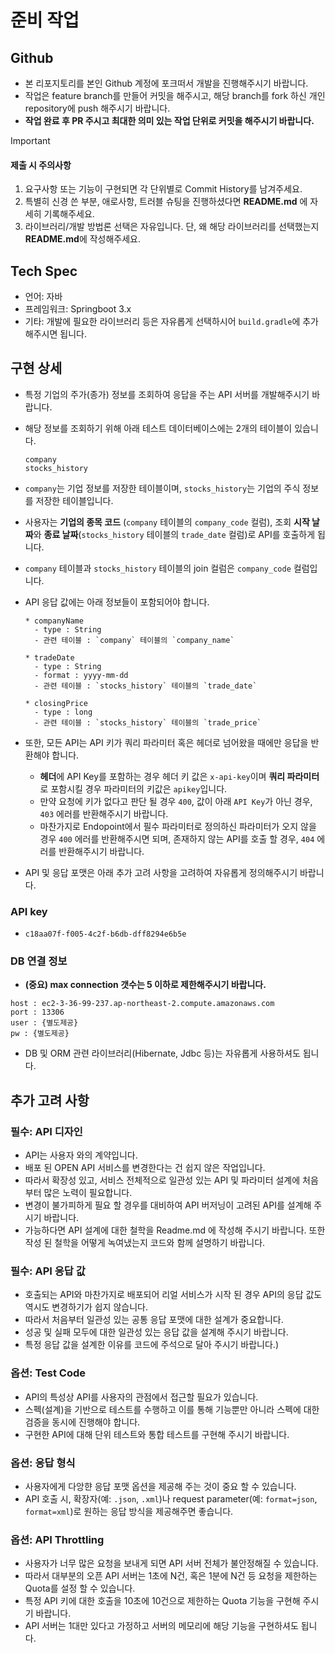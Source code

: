 
# 준비 작업
## Github
- 본 리포지토리를 본인 Github 계정에 포크떠서 개발을 진행해주시기 바랍니다.
- 작업은 feature branch를 만들어 커밋을 해주시고, 해당 branch를 fork 하신 개인 repository에 push 해주시기 바랍니다.
- **작업 완료 후 PR 주시고 최대한 의미 있는 작업 단위로 커밋을 해주시기 바랍니다.**


> [!IMPORTANT]  
> #### 제출 시 주의사항
> 1. 요구사항 또는 기능이 구현되면 각 단위별로 Commit History를 남겨주세요.
> 2. 특별히 신경 쓴 부분, 애로사항, 트러블 슈팅을 진행하셨다면 **README.md** 에 자세히 기록해주세요.
> 3. 라이브러리/개발 방법론 선택은 자유입니다. 단, 왜 해당 라이브러리를 선택했는지 **README.md**에 작성해주세요.


## Tech Spec
- 언어: 자바
- 프레임워크: Springboot 3.x
- 기타: 개발에 필요한 라이브러리 등은 자유롭게 선택하시어 `build.gradle`에 추가해주시면 됩니다.


## 구현 상세
- 특정 기업의 주가(종가) 정보를 조회하여 응답을 주는 API 서버를 개발해주시기 바랍니다.
- 해당 정보를 조회하기 위해 아래 테스트 데이터베이스에는 2개의 테이블이 있습니다.

  ```
  company
  stocks_history
  ```

- `company`는 기업 정보를 저장한 테이블이며, `stocks_history`는 기업의 주식 정보를 저장한 테이블입니다.
- 사용자는 **기업의 종목 코드** (`company` 테이블의 `company_code` 컬럼), 조회 **시작 날짜**와 **종료 날짜**(`stocks_history` 테이블의 `trade_date` 컬럼)로 API를 호출하게 됩니다.
- `company` 테이블과 `stocks_history` 테이블의 join 컬럼은 `company_code` 컬럼입니다.

- API 응답 값에는 아래 정보들이 포함되어야 합니다.
  ```
  * companyName
    - type : String
    - 관련 테이블 : `company` 테이블의 `company_name`

  * tradeDate
    - type : String
    - format : yyyy-mm-dd
    - 관련 테이블 : `stocks_history` 테이블의 `trade_date`

  * closingPrice
    - type : long
    - 관련 테이블 : `stocks_history` 테이블의 `trade_price`
  ```

- 또한, 모든 API는 API 키가 쿼리 파라미터 혹은 헤더로 넘어왔을 때에만 응답을 반환해야 합니다.
  - **헤더**에 API Key를 포함하는 경우 헤더 키 값은 `x-api-key`이며 **쿼리 파라미터**로 포함시킬 경우 파라미터의 키값은 `apikey`입니다.
  - 만약 요청에 키가 없다고 판단 될 경우 `400`, 값이 아래 `API Key`가 아닌 경우, `403` 에러를 반환해주시기 바랍니다.
  - 마찬가지로 Endopoint에서 필수 파라미터로 정의하신 파라미터가 오지 않을 경우 `400` 에러를 반환해주시면 되며, 존재하지 않는 API를 호출 할 경우, `404` 에러를 반환해주시기 바랍니다.

- API 및 응답 포맷은 아래 추가 고려 사항을 고려하여 자유롭게 정의해주시기 바랍니다.

### API key
- `c18aa07f-f005-4c2f-b6db-dff8294e6b5e`


### DB 연결 정보
- **(중요) max connection 갯수는 5 이하로 제한해주시기 바랍니다.**
```
host : ec2-3-36-99-237.ap-northeast-2.compute.amazonaws.com
port : 13306
user : {별도제공}
pw : {별도제공}
```

- DB 및 ORM 관련 라이브러리(Hibernate, Jdbc 등)는 자유롭게 사용하셔도 됩니다.

## 추가 고려 사항
### 필수: API 디자인
- API는 사용자 와의 계약입니다.
- 배포 된 OPEN API 서비스를 변경한다는 건 쉽지 않은 작업입니다.
- 따라서 확장성 있고, 서비스 전체적으로 일관성 있는 API 및 파라미터 설계에 처음부터 많은 노력이 필요합니다.
- 변경이 불가피하게 필요 할 경우를 대비하여 API 버저닝이 고려된 API를 설계해 주시기 바랍니다.
- 가능하다면 API 설계에 대한 철학을 Readme.md 에 작성해 주시기 바랍니다. 또한 작성 된 철학을 어떻게 녹여냈는지 코드와 함께 설명하기 바랍니다.

### 필수: API 응답 값
- 호출되는 API와 마찬가지로 배포되어 리얼 서비스가 시작 된 경우 API의 응답 값도 역시도 변경하기가 쉽지 않습니다.
- 따라서 처음부터 일관성 있는 공통 응답 포맷에 대한 설계가 중요합니다.
- 성공 및 실패 모두에 대한 일관성 있는 응답 값을 설계해 주시기 바랍니다.
- 특정 응답 값을 설계한 이유를 코드에 주석으로 달아 주시기 바랍니다.)

### 옵션: Test Code 
- API의 특성상 API를 사용자의 관점에서 접근할 필요가 있습니다. 
- 스펙(설계)을 기반으로 테스트를 수행하고 이를 통해 기능뿐만 아니라 스펙에 대한 검증을 동시에 진행해야 합니다.
- 구현한 API에 대해 단위 테스트와 통합 테스트를 구현해 주시기 바랍니다.

### 옵션: 응답 형식
- 사용자에게 다앙햔 응답 포맷 옵션을 제공해 주는 것이 중요 할 수 있습니다.
- API 호출 시, 확장자(예: `.json`, `.xml`)나 request parameter(예: `format=json`, `format=xml`)로 원하는 응답 방식을 제공해주면 좋습니다.

### 옵션: API Throttling
- 사용자가 너무 많은 요청을 보내게 되면 API 서버 전체가 불안정해질 수 있습니다.
- 따라서 대부분의 오픈 API 서버는 1초에 N건, 혹은 1분에 N건 등 요청을 제한하는 Quota를 설정 할 수 있습니다.
- 특정 API 키에 대한 호출을 10초에 10건으로 제한하는 Quota 기능을 구현해 주시기 바랍니다.
- API 서버는 1대만 있다고 가정하고 서버의 메모리에 해당 기능을 구현하셔도 됩니다.
